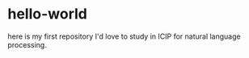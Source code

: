 # hello-world
here is my first repository
I'd love to study in ICIP for natural language processing.
